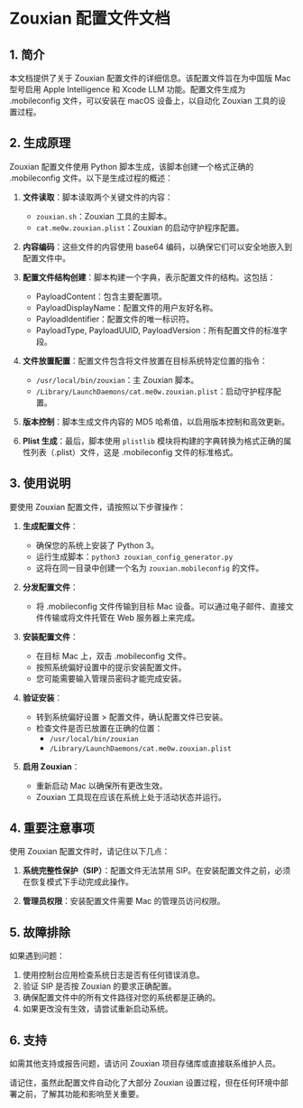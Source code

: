 # Zouxian 配置文件文档

## 1. 简介

本文档提供了关于 Zouxian 配置文件的详细信息。该配置文件旨在为中国版 Mac 型号启用 Apple Intelligence 和 Xcode LLM 功能。配置文件生成为 .mobileconfig 文件，可以安装在 macOS 设备上，以自动化 Zouxian 工具的设置过程。

## 2. 生成原理

Zouxian 配置文件使用 Python 脚本生成，该脚本创建一个格式正确的 .mobileconfig 文件。以下是生成过程的概述：

1. **文件读取**：脚本读取两个关键文件的内容：
   - `zouxian.sh`：Zouxian 工具的主脚本。
   - `cat.me0w.zouxian.plist`：Zouxian 的启动守护程序配置。

2. **内容编码**：这些文件的内容使用 base64 编码，以确保它们可以安全地嵌入到配置文件中。

3. **配置文件结构创建**：脚本构建一个字典，表示配置文件的结构。这包括：
   - PayloadContent：包含主要配置项。
   - PayloadDisplayName：配置文件的用户友好名称。
   - PayloadIdentifier：配置文件的唯一标识符。
   - PayloadType, PayloadUUID, PayloadVersion：所有配置文件的标准字段。

4. **文件放置配置**：配置文件包含将文件放置在目标系统特定位置的指令：
   - `/usr/local/bin/zouxian`：主 Zouxian 脚本。
   - `/Library/LaunchDaemons/cat.me0w.zouxian.plist`：启动守护程序配置。

5. **版本控制**：脚本生成文件内容的 MD5 哈希值，以启用版本控制和高效更新。

6. **Plist 生成**：最后，脚本使用 `plistlib` 模块将构建的字典转换为格式正确的属性列表（.plist）文件，这是 .mobileconfig 文件的标准格式。

## 3. 使用说明

要使用 Zouxian 配置文件，请按照以下步骤操作：

1. **生成配置文件**：
   - 确保您的系统上安装了 Python 3。
   - 运行生成脚本：`python3 zouxian_config_generator.py`
   - 这将在同一目录中创建一个名为 `zouxian.mobileconfig` 的文件。

2. **分发配置文件**：
   - 将 .mobileconfig 文件传输到目标 Mac 设备。可以通过电子邮件、直接文件传输或将文件托管在 Web 服务器上来完成。

3. **安装配置文件**：
   - 在目标 Mac 上，双击 .mobileconfig 文件。
   - 按照系统偏好设置中的提示安装配置文件。
   - 您可能需要输入管理员密码才能完成安装。

4. **验证安装**：
   - 转到系统偏好设置 > 配置文件，确认配置文件已安装。
   - 检查文件是否已放置在正确的位置：
     - `/usr/local/bin/zouxian`
     - `/Library/LaunchDaemons/cat.me0w.zouxian.plist`

5. **启用 Zouxian**：
   - 重新启动 Mac 以确保所有更改生效。
   - Zouxian 工具现在应该在系统上处于活动状态并运行。

## 4. 重要注意事项

使用 Zouxian 配置文件时，请记住以下几点：

1. **系统完整性保护（SIP）**：配置文件无法禁用 SIP。在安装配置文件之前，必须在恢复模式下手动完成此操作。

2. **管理员权限**：安装配置文件需要 Mac 的管理员访问权限。

## 5. 故障排除

如果遇到问题：

1. 使用控制台应用检查系统日志是否有任何错误消息。
2. 验证 SIP 是否按 Zouxian 的要求正确配置。
3. 确保配置文件中的所有文件路径对您的系统都是正确的。
4. 如果更改没有生效，请尝试重新启动系统。

## 6. 支持

如需其他支持或报告问题，请访问 Zouxian 项目存储库或直接联系维护人员。

请记住，虽然此配置文件自动化了大部分 Zouxian 设置过程，但在任何环境中部署之前，了解其功能和影响至关重要。